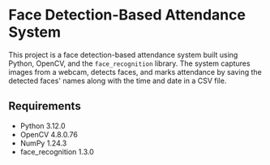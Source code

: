 # Face Detection-Based Attendance System

This project is a face detection-based attendance system built using Python, OpenCV, and the `face_recognition` library. The system captures images from a webcam, detects faces, and marks attendance by saving the detected faces' names along with the time and date in a CSV file.

## Requirements

- Python 3.12.0
- OpenCV 4.8.0.76
- NumPy 1.24.3
- face_recognition 1.3.0


